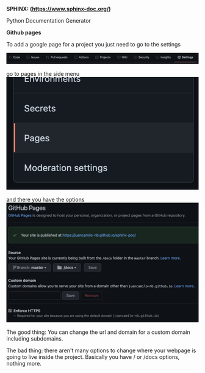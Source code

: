**SPHINX: (https://www.sphinx-doc.org/)**

Python Documentation Generator

**Github pages**

To add a google page for a project you just need to go to the settings

![](https://github.com/juancamilo-nb/sphinx-poc/blob/master/images/01.png)

go to pages in the side menu
![](https://github.com/juancamilo-nb/sphinx-poc/blob/master/images/02.png)

and there you have the options
![](https://github.com/juancamilo-nb/sphinx-poc/blob/master/images/03.png)

The good thing:
You can change the url and domain for a custom domain including subdomains.

The bad thing:
there aren't many options to change where your webpage is going to live inside the project.
Basically you have / or /docs options, nothing more.
